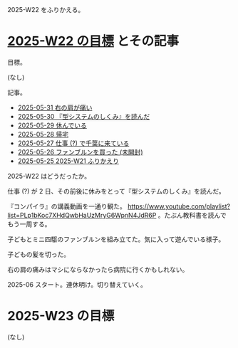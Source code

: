 2025-W22 をふりかえる。

# [2025-W22 の目標][2025-05-25] とその記事

目標。

(なし)

記事。

- [2025-05-31 右の肩が痛い][2025-05-31]
- [2025-05-30 『型システムのしくみ』を読んだ][2025-05-30]
- [2025-05-29 休んでいる][2025-05-29]
- [2025-05-28 帰宅][2025-05-28]
- [2025-05-27 仕事 (?) で千葉に来ている][2025-05-27]
- [2025-05-26 ファンブルンを買った (未開封)][2025-05-26]
- [2025-05-25 2025-W21 ふりかえり][2025-05-25]

2025-W22 はどうだったか。

仕事 (?) が 2 日、その前後に休みをとって『型システムのしくみ』を読んだ。

『コンパイラ』の講義動画を一通り観た。 <https://www.youtube.com/playlist?list=PLp1bKoc7XHdQwbHaUzMryG6WpnN4JdR6P> 。たぶん教科書を読んでもう一周する。

子どもとミニ四駆のファンブルンを組み立てた。気に入って遊んでいる様子。

子どもの髪を切った。

右の肩の痛みはマシにならなかったら病院に行くかもしれない。

2025-06 スタート。連休明け。切り替えていく。

# 2025-W23 の目標

(なし)

[2025-05-25]: https://blog.bouzuya.net/2025/05/25/
[2025-05-26]: https://blog.bouzuya.net/2025/05/26/
[2025-05-27]: https://blog.bouzuya.net/2025/05/27/
[2025-05-28]: https://blog.bouzuya.net/2025/05/28/
[2025-05-29]: https://blog.bouzuya.net/2025/05/29/
[2025-05-30]: https://blog.bouzuya.net/2025/05/30/
[2025-05-31]: https://blog.bouzuya.net/2025/05/31/
